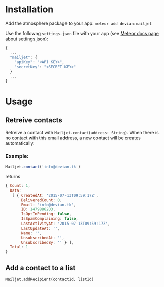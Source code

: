 # Installation

Add the atmosphere package to your app: `meteor add devian:mailjet`

Use the followng `settings.json` file with your app (see [Meteor docs page](http://docs.meteor.com/#/full/meteor_settings) about settings.json):

```js
{
  ...
  "mailjet": {
    "apiKey": "<API KEY>",
    "secretKey": "<SECRET KEY>"
  }
  ...
}
```

# Usage

## Retreive contacts

Retreive a contact with `Mailjet.contact(address: String)`. When there is no contact with this email address, a new contact will be creates automatically.

### Example: 

```js
Mailjet.contact('info@devian.tk')
```
returns
```js
{ Count: 1,
  Data: 
   [ { CreatedAt: '2015-07-13T09:59:17Z',
       DeliveredCount: 0,
       Email: 'info@devian.tk',
       ID: 1479886203,
       IsOptInPending: false,
       IsSpamComplaining: false,
       LastActivityAt: '2015-07-13T09:59:17Z',
       LastUpdateAt: '',
       Name: '',
       UnsubscribedAt: '',
       UnsubscribedBy: '' } ],
  Total: 1
}
```

## Add a contact to a list 

`Mailjet.addRecipient(contactId, listId)`
